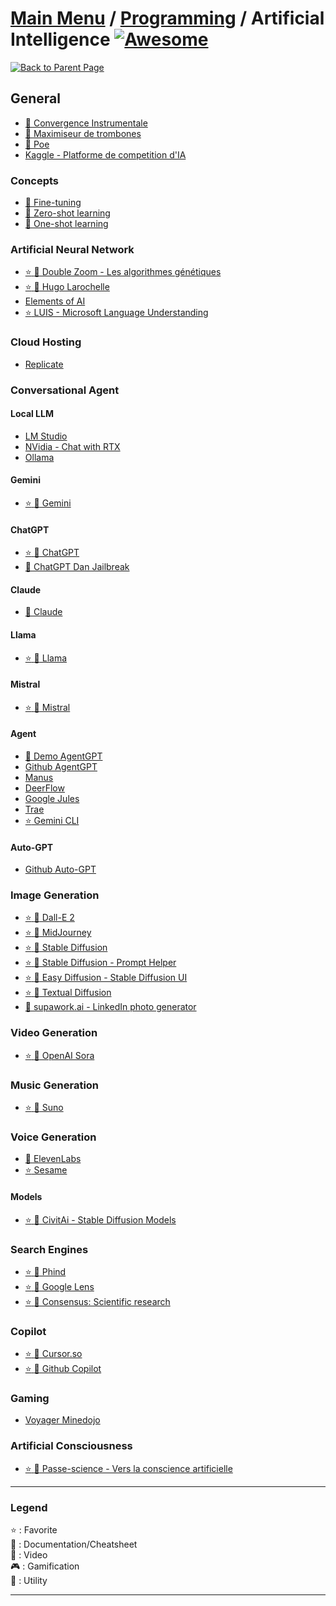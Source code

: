 # [Main Menu](../../README.md) / [Programming](../README.md) / Artificial Intelligence [![Awesome](https://awesome.re/badge-flat.svg)](https://awesome.re)

[![Back to Parent Page](https://img.shields.io/badge/-Back_to_Parent_Page-blue?style=for-the-badge)](../README.md)

## General
- [:book: Convergence Instrumentale](https://fr.wikipedia.org/wiki/Convergence_instrumentale)
- [:book: Maximiseur de trombones](https://fr.wikipedia.org/wiki/Convergence_instrumentale#Maximiseur_de_trombones)
- [:wrench: Poe](https://poe.com/)
- [Kaggle - Platforme de competition d'IA](https://www.kaggle.com)

### Concepts
- [:book: Fine-tuning](https://en.wikipedia.org/wiki/Fine-tuning_(deep_learning))
- [:book: Zero-shot learning](https://en.wikipedia.org/wiki/Zero-shot_learning)
- [:book: One-shot learning](https://en.wikipedia.org/wiki/One-shot_learning_(computer_vision))

### Artificial Neural Network
- [:star: :book: Double Zoom - Les algorithmes génétiques](http://doublezoom.free.fr/programmation/AG_Principe.php)
- [:star: :movie_camera: Hugo Larochelle](https://www.youtube.com/user/hugolarochelle/playlists)
- [Elements of AI](https://course.elementsofai.com/)
- [:star: LUIS - Microsoft Language Understanding](https://www.luis.ai/)

### Cloud Hosting

- [Replicate](https://replicate.com)

### Conversational Agent

#### Local LLM
- [LM Studio](https://lmstudio.ai/)
- [NVidia - Chat with RTX](https://www.nvidia.com/en-us/ai-on-rtx/chat-with-rtx-generative-ai/)
- [Ollama](https://ollama.com)

#### Gemini
- [:star: :wrench: Gemini](https://gemini.google.com/app)

#### ChatGPT
- [:star: :wrench: ChatGPT](https://chat.openai.com/chat)
- [:book: ChatGPT Dan Jailbreak](https://gist.github.com/coolaj86/6f4f7b30129b0251f61fa7baaa881516)

#### Claude
- [:wrench: Claude](https://www.anthropic.com/claude)

#### Llama
- [:star: :wrench: Llama](https://ai.meta.com/llama/)

#### Mistral
- [:star: :wrench: Mistral](https://chat.mistral.ai/chat)

#### Agent
- [:wrench: Demo AgentGPT](https://agentgpt.reworkd.ai)
- [Github AgentGPT](https://github.com/reworkd/AgentGPT)
- [Manus](https://manus.im/)
- [DeerFlow](https://github.com/bytedance/deer-flow)
- [Google Jules](https://jules.google)
- [Trae](https://www.trae.ai)
- [:star: Gemini CLI](https://github.com/google-gemini/gemini-cli)

#### Auto-GPT
- [Github Auto-GPT](https://github.com/Significant-Gravitas/Auto-GPT)

### Image Generation
- [:star: :wrench: Dall-E 2](https://labs.openai.com)
- [:star: :wrench: MidJourney](https://www.midjourney.com/)
- [:star: :wrench: Stable Diffusion](https://stablediffusionweb.com/#demo)
- [:star: :wrench: Stable Diffusion - Prompt Helper](https://www.stable-diffusion-france.fr/prompt-helper.php)
- [:star: :wrench: Easy Diffusion - Stable Diffusion UI](https://github.com/cmdr2/stable-diffusion-ui)
- [:star: :book: Textual Diffusion](https://textual-inversion.github.io/)
- [:wrench: supawork.ai - LinkedIn photo generator](https://supawork.ai/fr/ai-linkedIn-photo-generator)

### Video Generation
- [:star: :wrench: OpenAI Sora](https://openai.com/sora)

### Music Generation
- [:star: :wrench: Suno](https://suno.com/)

### Voice Generation
- [:wrench: ElevenLabs](https://elevenlabs.io)
- [:star: Sesame](https://www.sesame.com/)

#### Models
- [:star: :wrench: CivitAi - Stable Diffusion Models](https://civitai.com)

### Search Engines
- [:star: :wrench: Phind](https://www.phind.com/)
- [:star: :wrench: Google Lens](https://lens.google/intl/fr/)
- [:star: :wrench: Consensus: Scientific research](https://consensus.app/search/)

### Copilot
- [:star: :wrench: Cursor.so](https://www.cursor.so)
- [:star: :wrench: Github Copilot](https://copilot.github.com/)

### Gaming
- [Voyager Minedojo](https://voyager.minedojo.org)

### Artificial Consciousness
- [:star: :movie_camera: Passe-science - Vers la conscience artificielle](https://www.youtube.com/watch?v=ChcYySk_jro)

---

### Legend
:star: : Favorite\
:book: : Documentation/Cheatsheet\
:movie_camera: : Video\
:video_game: : Gamification\
:wrench: : Utility

---
